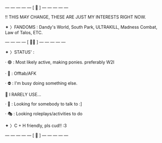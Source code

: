 — — — — — [ 👥 ] — — — — — 

‼️ THIS MAY CHANGE, THESE ARE JUST MY INTERESTS RIGHT NOW.

✦ 〉FANDOMS : Dandy's World, South Park, ULTRAKILL, Madness Combat, Law of Talos, ETC.

— — — — [ 🥩🐾 ] — — — — —

✦ 〉STATUS' :

· 🟢 : Most likely active, making ponies. preferably W2I

· 🌙 : Offtab/AFK

· ⛔ : I'm busy doing something else.

📍 I RARELY USE...

· 💬 : Looking for somebody to talk to :]

· 🎭 : Looking roleplays/activities to do

✦ 〉C + H friendly, pls cud!! :3

— — — — — [ 🦴 ] — — — — —
